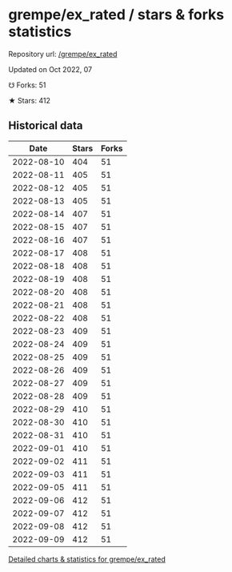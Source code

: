 # grempe/ex_rated / stars & forks statistics

Repository url: [/grempe/ex_rated](https://github.com/grempe/ex_rated)

Updated on Oct 2022, 07

☋ Forks: 51

★ Stars: 412

## Historical data
| Date | Stars | Forks |
|------|-------|-------|
| 2022-08-10 | 404 | 51 | 
| 2022-08-11 | 405 | 51 | 
| 2022-08-12 | 405 | 51 | 
| 2022-08-13 | 405 | 51 | 
| 2022-08-14 | 407 | 51 | 
| 2022-08-15 | 407 | 51 | 
| 2022-08-16 | 407 | 51 | 
| 2022-08-17 | 408 | 51 | 
| 2022-08-18 | 408 | 51 | 
| 2022-08-19 | 408 | 51 | 
| 2022-08-20 | 408 | 51 | 
| 2022-08-21 | 408 | 51 | 
| 2022-08-22 | 408 | 51 | 
| 2022-08-23 | 409 | 51 | 
| 2022-08-24 | 409 | 51 | 
| 2022-08-25 | 409 | 51 | 
| 2022-08-26 | 409 | 51 | 
| 2022-08-27 | 409 | 51 | 
| 2022-08-28 | 409 | 51 | 
| 2022-08-29 | 410 | 51 | 
| 2022-08-30 | 410 | 51 | 
| 2022-08-31 | 410 | 51 | 
| 2022-09-01 | 410 | 51 | 
| 2022-09-02 | 411 | 51 | 
| 2022-09-03 | 411 | 51 | 
| 2022-09-05 | 411 | 51 | 
| 2022-09-06 | 412 | 51 | 
| 2022-09-07 | 412 | 51 | 
| 2022-09-08 | 412 | 51 | 
| 2022-09-09 | 412 | 51 | 


[Detailed charts & statistics for grempe/ex_rated](https://reviewgithub.com/rep/grempe/ex_rated)
